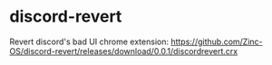 # discord-revert
Revert discord's bad UI
chrome extension:
https://github.com/Zinc-OS/discord-revert/releases/download/0.0.1/discordrevert.crx
